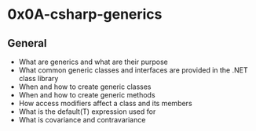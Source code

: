 # 0x0A-csharp-generics

## General

* What are generics and what are their purpose
* What common generic classes and interfaces are provided in the .NET class library
* When and how to create generic classes
* When and how to create generic methods
* How access modifiers affect a class and its members
* What is the default(T) expression used for
* What is covariance and contravariance
